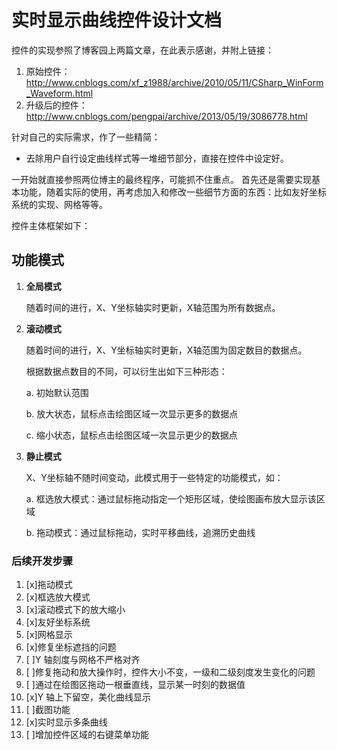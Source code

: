 # 实时显示曲线控件设计文档 #

控件的实现参照了博客园上两篇文章，在此表示感谢，并附上链接：

1. 原始控件：http://www.cnblogs.com/xf_z1988/archive/2010/05/11/CSharp_WinForm_Waveform.html
2. 升级后的控件：http://www.cnblogs.com/pengpai/archive/2013/05/19/3086778.html

针对自己的实际需求，作了一些精简：
 
 + 去除用户自行设定曲线样式等一堆细节部分，直接在控件中设定好。

一开始就直接参照两位博主的最终程序，可能抓不住重点。
首先还是需要实现基本功能，随着实际的使用，再考虑加入和修改一些细节方面的东西：比如友好坐标系统的实现、网格等等。

控件主体框架如下：
## 功能模式 ##
1. **全局模式**

	随着时间的进行，X、Y坐标轴实时更新，X轴范围为所有数据点。

2. **滚动模式**

	随着时间的进行，X、Y坐标轴实时更新，X轴范围为固定数目的数据点。

	根据数据点数目的不同，可以衍生出如下三种形态：

	a. 初始默认范围
	
	b. 放大状态，鼠标点击绘图区域一次显示更多的数据点
	
	c. 缩小状态，鼠标点击绘图区域一次显示更少的数据点

3. **静止模式**

	X、Y坐标轴不随时间变动，此模式用于一些特定的功能模式，如：

	a. 框选放大模式：通过鼠标拖动指定一个矩形区域，使绘图画布放大显示该区域
	
	b. 拖动模式：通过鼠标拖动，实时平移曲线，追溯历史曲线


### 后续开发步骤 ###

1.	[x]拖动模式
2.	[x]框选放大模式
3.	[x]滚动模式下的放大缩小
4.	[x]友好坐标系统
5.	[x]网格显示
6.	[x]修复坐标遮挡的问题
7.	[ ]Y 轴刻度与网格不严格对齐
8.	[ ]修复拖动和放大操作时，控件大小不变，一级和二级刻度发生变化的问题
9.	[ ]通过在绘图区拖动一根垂直线，显示某一时刻的数据值
10.	[x]Y 轴上下留空，美化曲线显示
11.	[ ]截图功能
12.	[x]实时显示多条曲线
13. [ ]增加控件区域的右键菜单功能


